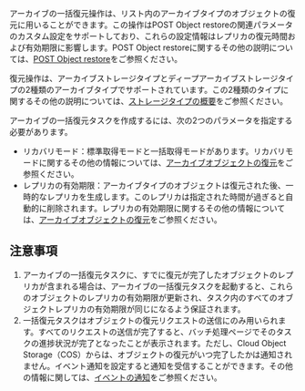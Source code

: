 アーカイブの一括復元操作は、リスト内のアーカイブタイプのオブジェクトの復元に用いることができます。この操作はPOST Object restoreの関連パラメータのカスタム設定をサポートしており、これらの設定情報はレプリカの復元時間および有効期限に影響します。POST Object restoreに関するその他の説明については、[POST Object restore](https://intl.cloud.tencent.com/document/product/436/12633)をご参照ください。

復元操作は、アーカイブストレージタイプとディープアーカイブストレージタイプの2種類のアーカイブタイプでサポートされています。この2種類のタイプに関するその他の説明については、[ストレージタイプの概要](https://intl.cloud.tencent.com/document/product/436/30925)をご参照ください。

アーカイブの一括復元タスクを作成するには、次の2つのパラメータを指定する必要があります。

- リカバリモード：標準取得モードと一括取得モードがあります。リカバリモードに関するその他の情報については、[アーカイブオブジェクトの復元](https://intl.cloud.tencent.com/document/product/436/30961)をご参照ください。
- レプリカの有効期限：アーカイブタイプのオブジェクトは復元された後、一時的なレプリカを生成します。このレプリカは指定された時間が過ぎると自動的に削除されます。レプリカの有効期限に関するその他の情報については、[アーカイブオブジェクトの復元](https://intl.cloud.tencent.com/document/product/436/30961)をご参照ください。

## 注意事項

1. アーカイブの一括復元タスクに、すでに復元が完了したオブジェクトのレプリカが含まれる場合は、アーカイブの一括復元タスクを起動すると、これらのオブジェクトのレプリカの有効期限が更新され、タスク内のすべてのオブジェクトレプリカの有効期限が同じになるよう保証されます。
2. 一括復元タスクはオブジェクトの復元リクエストの送信にのみ用いられます。すべてのリクエストの送信が完了すると、バッチ処理ページでそのタスクの進捗状況が完了となったことが表示されます。ただし、Cloud Object Storage（COS）からは、オブジェクトの復元がいつ完了したかは通知されません。イベント通知を設定すると通知を受信することができます。その他の情報に関しては、[イベントの通知](https://intl.cloud.tencent.com/document/product/436/31648)をご参照ください。

